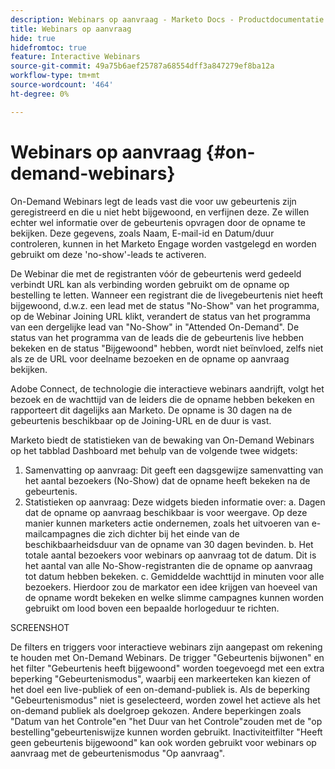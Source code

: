 ```yaml
---
description: Webinars op aanvraag - Marketo Docs - Productdocumentatie
title: Webinars op aanvraag
hide: true
hidefromtoc: true
feature: Interactive Webinars
source-git-commit: 49a75b6aef25787a68554dff3a847279ef8ba12a
workflow-type: tm+mt
source-wordcount: '464'
ht-degree: 0%

---
```


# Webinars op aanvraag {#on-demand-webinars}

On-Demand Webinars legt de leads vast die voor uw gebeurtenis zijn geregistreerd en die u niet hebt bijgewoond, en verfijnen deze. Ze willen echter wel informatie over de gebeurtenis opvragen door de opname te bekijken. Deze gegevens, zoals Naam, E-mail-id en Datum/duur controleren, kunnen in het Marketo Engage worden vastgelegd en worden gebruikt om deze &#39;no-show&#39;-leads te activeren.

De Webinar die met de registranten vóór de gebeurtenis werd gedeeld verbindt URL kan als verbinding worden gebruikt om de opname op bestelling te letten. Wanneer een registrant die de livegebeurtenis niet heeft bijgewoond, d.w.z. een lead met de status &quot;No-Show&quot; van het programma, op de Webinar Joining URL klikt, verandert de status van het programma van een dergelijke lead van &quot;No-Show&quot; in &quot;Attended On-Demand&quot;. De status van het programma van de leads die de gebeurtenis live hebben bekeken en de status &quot;Bijgewoond&quot; hebben, wordt niet beïnvloed, zelfs niet als ze de URL voor deelname bezoeken en de opname op aanvraag bekijken.

Adobe Connect, de technologie die interactieve webinars aandrijft, volgt het bezoek en de wachttijd van de leiders die de opname hebben bekeken en rapporteert dit dagelijks aan Marketo. De opname is 30 dagen na de gebeurtenis beschikbaar op de Joining-URL en de duur is vast.

Marketo biedt de statistieken van de bewaking van On-Demand Webinars op het tabblad Dashboard met behulp van de volgende twee widgets:
1. Samenvatting op aanvraag: Dit geeft een dagsgewijze samenvatting van het aantal bezoekers (No-Show) dat de opname heeft bekeken na de gebeurtenis.
2. Statistieken op aanvraag: Deze widgets bieden informatie over: a. Dagen dat de opname op aanvraag beschikbaar is voor weergave. Op deze manier kunnen marketers actie ondernemen, zoals het uitvoeren van e-mailcampagnes die zich dichter bij het einde van de beschikbaarheidsduur van de opname van 30 dagen bevinden.
b. Het totale aantal bezoekers voor webinars op aanvraag tot de datum. Dit is het aantal van alle No-Show-registranten die de opname op aanvraag tot datum hebben bekeken.
c. Gemiddelde wachttijd in minuten voor alle bezoekers. Hierdoor zou de markator een idee krijgen van hoeveel van de opname wordt bekeken en welke slimme campagnes kunnen worden gebruikt om lood boven een bepaalde horlogeduur te richten.

SCREENSHOT

De filters en triggers voor interactieve webinars zijn aangepast om rekening te houden met On-Demand Webinars. De trigger &quot;Gebeurtenis bijwonen&quot; en het filter &quot;Gebeurtenis heeft bijgewoond&quot; worden toegevoegd met een extra beperking &quot;Gebeurtenismodus&quot;, waarbij een markeerteken kan kiezen of het doel een live-publiek of een on-demand-publiek is. Als de beperking &quot;Gebeurtenismodus&quot; niet is geselecteerd, worden zowel het actieve als het on-demand publiek als doelgroep gekozen. Andere beperkingen zoals &quot;Datum van het Controle&quot;en &quot;het Duur van het Controle&quot;zouden met de &quot;op bestelling&quot;gebeurteniswijze kunnen worden gebruikt. Inactiviteitfilter &quot;Heeft geen gebeurtenis bijgewoond&quot; kan ook worden gebruikt voor webinars op aanvraag met de gebeurtenismodus &quot;Op aanvraag&quot;.
